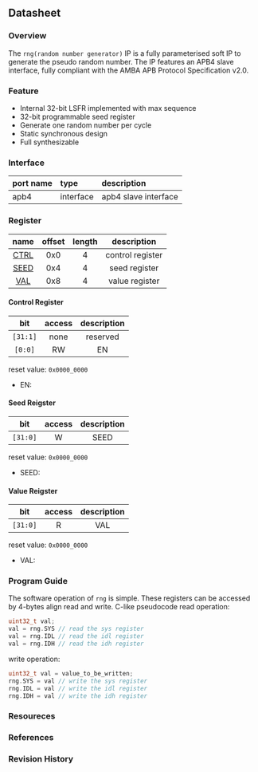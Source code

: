 ## Datasheet

### Overview
The `rng(random number generator)` IP is a fully parameterised soft IP to generate the pseudo random number. The IP features an APB4 slave interface, fully compliant with the AMBA APB Protocol Specification v2.0.

### Feature
* Internal 32-bit LSFR implemented with max sequence
* 32-bit programmable seed register
* Generate one random number per cycle
* Static synchronous design
* Full synthesizable

### Interface
| port name | type        | description          |
|:--------- |:------------|:---------------------|
| apb4      | interface   | apb4 slave interface |

### Register

| name | offset  | length | description |
|:----:|:-------:|:-----: | :---------: |
| [CTRL](#control-register) | 0x0 | 4 | control register |
| [SEED](#seed-reigster) | 0x4 | 4 | seed register |
| [VAL](#val-reigster) | 0x8 | 4 | value register |

#### Control Register
| bit | access  | description |
|:---:|:-------:| :---------: |
| `[31:1]` | none | reserved |
| `[0:0]` | RW | EN |

reset value: `0x0000_0000`

* EN: 

#### Seed Reigster
| bit | access  | description |
|:---:|:-------:| :---------: |
| `[31:0]` | W | SEED |

reset value: `0x0000_0000`

* SEED:

#### Value Reigster
| bit | access  | description |
|:---:|:-------:| :---------: |
| `[31:0]` | R | VAL |

reset value: `0x0000_0000`

* VAL: 

### Program Guide
The software operation of `rng` is simple. These registers can be accessed by 4-bytes align read and write. C-like pseudocode read operation:
```c
uint32_t val;
val = rng.SYS // read the sys register
val = rng.IDL // read the idl register
val = rng.IDH // read the idh register

```
write operation:
```c
uint32_t val = value_to_be_written;
rng.SYS = val // write the sys register
rng.IDL = val // write the idl register
rng.IDH = val // write the idh register

```

### Resoureces
### References
### Revision History
